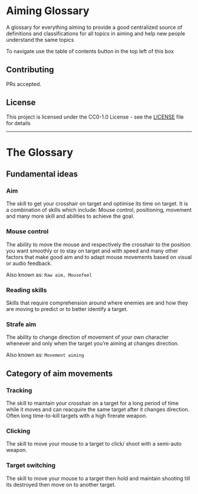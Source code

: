 # Aiming Glossary

A glossary for everything aiming to provide a good centralized source of definitions and classifications for all topics in aiming and help new people understand the same topics

To navigate use the table of contents button in the top left of this box

## Contributing

PRs accepted.

## License

This project is licensed under the CC0-1.0 License - see the [LICENSE](LICENSE) file for details

---

# The Glossary

## Fundamental ideas

### Aim

The skill to get your crosshair on target and optimise its time on target. It is a combination of skills which include: Mouse control, positioning, movement and many more skill and abilities to achieve the goal.

### Mouse control

The ability to move the mouse and respectively the crosshair to the position you want smoothly or to stay on target and with speed and many other factors that make good aim and to adapt mouse movements based on visual or audio feedback.

Also known as: `Raw aim, Mousefeel`

### Reading skills

Skills that require comprehension around where enemies are and how they are moving to predict or to better identify a target.

### Strafe aim

The ability to change direction of movement of your own character whenever and only when the target you’re aiming at changes direction.

Also known as: `Movement aiming`

<!--
Subcategories for strafe aim? 
-->

<!-- 
Need a better name for this \/
-->
## Category of aim movements

### Tracking

The skill to maintain your crosshair on a target for a long period of time while it moves and can reacquire the same target after it changes direction. Often long time-to-kill targets with a high firerate weapon.

### Clicking

The skill to move your mouse to a target to click/ shoot with a semi-auto weapon.

### Target switching

The skill to move your mouse to a target then hold and maintain shooting till its destroyed then move on to another target.


<!--
Todo 
 - More classifications
 - Reference images? or videos
 - maybe better formatting to have more and better room for sub classifications
-->
